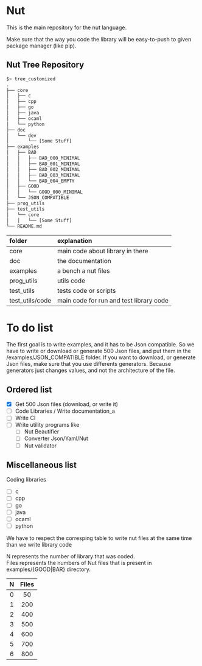 # Nut

This is the main repository for the nut language.

Make sure that the way you code the library will be easy-to-push to given package manager (like pip).

## Nut Tree Repository

```bash
$> tree_customized
.
├── core
│   ├── c
│   ├── cpp
│   ├── go
│   ├── java
│   ├── ocaml
│   └── python
├── doc
│   └── dev
│       └── [Some Stuff]
├── examples
│   ├── BAD
│   │   ├── BAD_000_MINIMAL
│   │   ├── BAD_001_MINIMAL
│   │   ├── BAD_002_MINIMAL
│   │   ├── BAD_003_MINIMAL
│   │   └── BAD_004_EMPTY
│   ├── GOOD
│   │   └── GOOD_000_MINIMAL
│   └── JSON_COMPATIBLE
├── prog_utils
├── test_utils
│   └── core
│   │   └── [Some Stuff]
└── README.md
```

| folder | explanation |
| :----- | :---------- |
| core | main code about library in there |
| doc | the documentation |
| examples | a bench a nut files |
| prog_utils | utils code |
| test_utils | tests code or scripts |
| test_utils/code | main code for run and test library code |

# To do list

The first goal is to write examples, and it has to be Json compatible. So we have to write or download or generate 500 Json files, and put them in the /examples/JSON_COMPATIBLE folder. If you want to download, or generate Json files, make sure that you use differents generators. Because generators just changes values, and not the architecture of the file.

## Ordered list

 - [x] Get 500 Json files (download, or write it)
 - [ ] Code Libraries / Write documentation_a
 - [ ] Write CI
 - [ ] Write utility programs like
     - [ ] Nut Beautifier
     - [ ] Converter Json/Yaml/Nut
     - [ ] Nut validator

## Miscellaneous list

Coding libraries
 - [ ] c
 - [ ] cpp
 - [ ] go
 - [ ] java
 - [ ] ocaml
 - [ ] python

We have to respect the corresping table to write nut files at the same time than we write library code

N represents the number of library that was coded.  
Files represents the numbers of Nut files that is present in examples/{GOOD|BAR} directory.

| N | Files |
| :-: | :-: |
| 0 | 50 |
| 1 | 200 |
| 2 | 400 |
| 3 | 500 |
| 4 | 600 |
| 5 | 700 |
| 6 | 800 |
